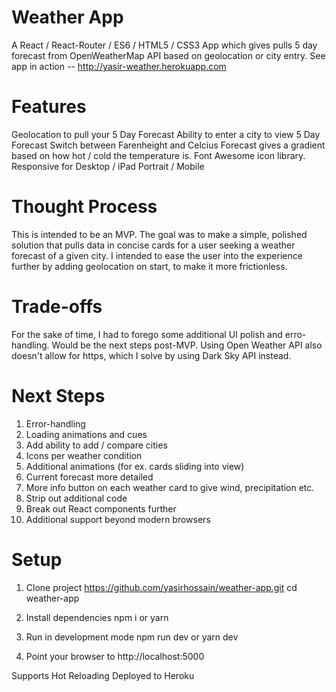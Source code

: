 # Weather App
A React / React-Router / ES6 / HTML5 / CSS3 App which gives pulls 5 day forecast from OpenWeatherMap API based on geolocation or city entry.
See app in action -- http://yasir-weather.herokuapp.com

# Features
Geolocation to pull your 5 Day Forecast
Ability to enter a city to view 5 Day Forecast
Switch between Farenheight and Celcius
Forecast gives a gradient based on how hot / cold the temperature is.
Font Awesome icon library.
Responsive for Desktop / iPad Portrait / Mobile

# Thought Process
This is intended to be an MVP. The goal was to make a simple, polished solution that pulls data in concise cards for a user seeking a weather forecast of a given city. I intended to ease the user into the experience further by adding geolocation on start, to make it more frictionless.

# Trade-offs
For the sake of time, I had to forego some additional UI polish and erro-handling. Would be the next steps post-MVP. Using Open Weather API also doesn't allow for https, which I solve by using Dark Sky API instead.

# Next Steps
1. Error-handling
2. Loading animations and cues
2. Add ability to add / compare cities
3. Icons per weather condition
4. Additional animations (for ex. cards sliding into view)
5. Current forecast more detailed
6. More info button on each weather card to give wind, precipitation etc.
7. Strip out additional code
8. Break out React components further
9. Additional support beyond modern browsers

# Setup
1. Clone project
https://github.com/yasirhossain/weather-app.git
cd weather-app

2. Install dependencies
npm i
or
yarn

3. Run in development mode
npm run dev
or
yarn dev

4. Point your browser to http://localhost:5000

Supports Hot Reloading
Deployed to Heroku
